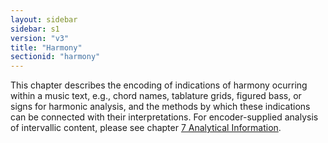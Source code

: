```yaml
---
layout: sidebar
sidebar: s1
version: "v3"
title: "Harmony"
sectionid: "harmony"
---
```




This chapter describes the encoding of indications of harmony ocurring within a music
text,
e.g., chord names, tablature grids, figured bass, or signs for harmonic analysis,
and the
methods by which these indications can be connected with their interpretations. For
encoder-supplied analysis of intervallic content, please see chapter <a class="link_ptr" title="Analytical Information" href="{{ site.baseurl }}/{{ page.version }}/guidelines/analysis.html">7 Analytical Information</a>. 





